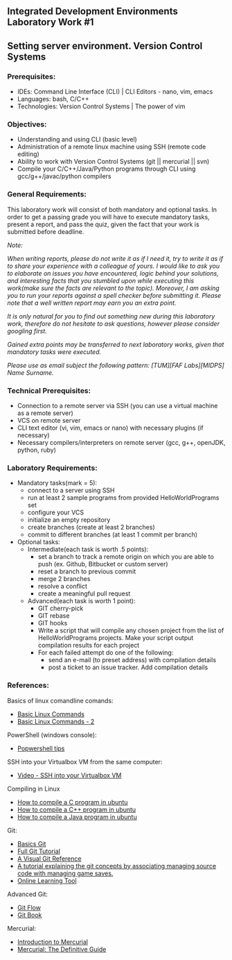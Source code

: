 ## Integrated Development Environments Laboratory Work #1

## Setting server environment. Version Control Systems

### Prerequisites:
  - IDEs: Command Line Interface (CLI) | CLI Editors - nano, vim, emacs
  - Languages: bash, C/C++
  - Technologies: Version Control Systems | The power of vim 

### Objectives:
  - Understanding and using CLI (basic level)
  - Administration of a remote linux machine using SSH (remote code editing)
  - Ability to work with Version Control Systems (git || mercurial || svn)
  - Compile your C/C++/Java/Python programs through CLI using gcc/g++/javac/python compilers

### General Requirements:
  
  This laboratory work will consist of both mandatory and optional tasks.
  In order to get a passing grade you will have to execute mandatory tasks, present a report, and pass the quiz, given the fact that your work is submitted before deadline.

  _Note:_

  _When writing reports, please do not write it as if I need it, try to write it as if to share your experience with a colleague of yours. I would like to ask you to elaborate on issues you have encountered, logic behind your solutions, and interesting facts that you stumbled upon while executing this work(make sure the facts are relevant to the topic). Moreover, I am asking you to run your reports against a spell checker before submitting it. Please note that a well written report may earn you an extra point._

  _It is only natural for you to find out something new during this laboratory work, therefore do not hesitate to ask questions, however please consider googling first._

  _Gained extra points may be transferred to next laboratory works, given that mandatory tasks were executed._

  _Please use as email subject the following pattern: [TUM][FAF Labs][MIDPS] Name Surname._

### Technical Prerequisites:
  - Connection to a remote server via SSH (you can use a virtual machine as a remote server)
  - VCS on remote server
  - CLI text editor (vi, vim, emacs or nano) with necessary plugins (if necessary)
  - Necessary compilers/interpreters on remote server (gcc, g++, openJDK, python, ruby)

### Laboratory Requirements:
  - Mandatory tasks(mark = 5):
    - connect to a server using SSH
    - run at least 2 sample programs from provided HelloWorldPrograms set
    - configure your VCS
    - initialize an empty repository
    - create branches (create at least 2 branches)
    - commit to different branches (at least 1 commit per branch)
  - Optional tasks:
    - Intermediate(each task is worth .5 points):
      - set a branch to track a remote origin on which you are able to push (ex. Github, Bitbucket or custom server)
      - reset a branch to previous commit
      - merge 2 branches
      - resolve a conflict
      - create a meaningful pull request
    - Advanced(each task is worth 1 point):
      - GIT cherry-pick
      - GIT rebase
      - GIT hooks
      - Write a script that will compile any chosen project from the list of HelloWorldPrograms projects. Make your script output compilation results for each project
      - For each failed attempt do one of the following:
        - send an e-mail (to preset address) with compilation details
        - post a ticket to an issue tracker. Add compilation details
      
### References:

Basics of linux comandline comands:
  - [Basic Linux Commands](http://www.debianhelp.co.uk/commands.htm)
  - [Basic Linux Commands - 2](http://www.comptechdoc.org/os/linux/usersguide/linux_ugbasics.html)

PowerShell (windows console):
  - [Popwershell tips](http://powershell.com/cs/blogs/tips/)

SSH into your Virtualbox VM from the same computer:
  - [Video - SSH into your Virtualbox VM](http://www.youtube.com/watch?v=5BsShkcweIs)

Compiling in Linux
  - [How to compile a C program in ubuntu](http://stackoverflow.com/questions/4635794/how-to-run-a-c-program-on-ubuntu)
  - [How to compile a C++ program in ubuntu](http://askubuntu.com/questions/61408/what-is-a-command-to-compile-and-run-c-programs)
  - [How to compile a Java program in ubuntu](http://askubuntu.com/questions/145748/how-to-compile-a-java-file)

Git:
  - [Basics Git](http://www.manniwood.com/starting_a_project_with_git.html)
  - [Full Git Tutorial](http://www.vogella.com/articles/Git/article.html)
  - [A Visual Git Reference](http://marklodato.github.com/visual-git-guide/index-en.html)
  - [A tutorial explaining the git concepts by associating managing source code with managing game saves.](http://www-cs-students.stanford.edu/~blynn/gitmagic/)
  - [Online Learning Tool](http://pcottle.github.com/learnGitBranching/)

Advanced Git:
  - [Git Flow](http://nvie.com/posts/a-successful-git-branching-model/)
  - [Git Book](http://git-scm.com/book)

Mercurial:
  - [Introduction to Mercurial](http://hginit.com/)
  - [Mercurial: The Definitive Guide](http://hgbook.red-bean.com/)

